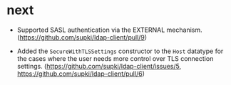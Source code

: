 next
====

  * Supported SASL authentication via the EXTERNAL mechanism. (https://github.com/supki/ldap-client/pull/9)

  * Added the `SecureWithTLSSettings` constructor to the `Host` datatype for the
    cases where the user needs more control over TLS connection settings.
    (https://github.com/supki/ldap-client/issues/5, https://github.com/supki/ldap-client/pull/6)
